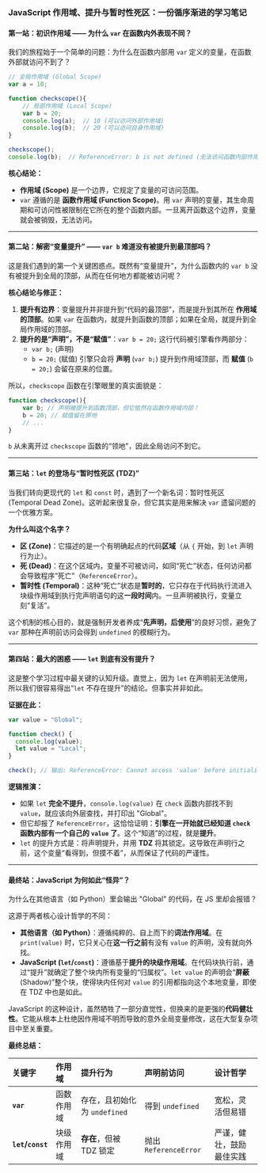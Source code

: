 
### **JavaScript 作用域、提升与暂时性死区：一份循序渐进的学习笔记**



#### **第一站：初识作用域 —— 为什么 `var` 在函数内外表现不同？**

我们的旅程始于一个简单的问题：为什么在函数内部用 `var` 定义的变量，在函数外部就访问不到了？

```javascript
// 全局作用域 (Global Scope)
var a = 10;

function checkscope(){
    // 局部作用域 (Local Scope)
    var b = 20;
    console.log(a);  // 10 (可以访问外部作用域)
    console.log(b);  // 20 (可以访问自身作用域)
}

checkscope();
console.log(b);  // ReferenceError: b is not defined (无法访问函数内部作用域)
```

**核心结论：**

  * **作用域 (Scope)** 是一个边界，它规定了变量的可访问范围。
  * `var` 遵循的是 **函数作用域 (Function Scope)**。用 `var` 声明的变量，其生命周期和可访问性被限制在它所在的整个函数内部。一旦离开函数这个边界，变量就会被销毁，无法访问。

-----

#### **第二站：解密“变量提升” —— `var b` 难道没有被提升到最顶部吗？**

这是我们遇到的第一个关键困惑点。既然有“变量提升”，为什么函数内的 `var b` 没有被提升到全局的顶部，从而在任何地方都能被访问呢？

**核心结论与修正：**

1.  **提升有边界**：变量提升并非提升到“代码的最顶部”，而是提升到其所在 **作用域的顶部**。如果 `var` 在函数内，就提升到函数的顶部；如果在全局，就提升到全局作用域的顶部。
2.  **提升的是“声明”，不是“赋值”**：`var b = 20;` 这行代码被引擎看作两部分：
      * `var b;` (声明)
      * `b = 20;` (赋值)
        引擎只会将 **声明** (`var b;`) 提升到作用域顶部，而 **赋值** (`b = 20;`) 会留在原来的位置。

所以，`checkscope` 函数在引擎眼里的真实面貌是：

```javascript
function checkscope(){
    var b; // 声明被提升到函数顶部，但它依然在函数作用域内部！
    b = 20; // 赋值留在原地
    // ...
}
```

`b` 从未离开过 `checkscope` 函数的“领地”，因此全局访问不到它。

-----

#### **第三站：`let` 的登场与“暂时性死区 (TDZ)”**

当我们转向更现代的 `let` 和 `const` 时，遇到了一个新名词：暂时性死区 (Temporal Dead Zone)。这听起来很复杂，但它其实是用来解决 `var` 遗留问题的一个优雅方案。

**为什么叫这个名字？**

  * **区 (Zone)**：它描述的是一个有明确起点的代码**区域**（从 `{` 开始，到 `let` 声明行为止）。
  * **死 (Dead)**：在这个区域内，变量不可被访问，如同“死亡”状态，任何访问都会导致程序“死亡”（`ReferenceError`）。
  * **暂时性 (Temporal)**：这种“死亡”状态是**暂时的**，它只存在于代码执行流进入块级作用域到执行完声明语句的这**一段时间**内。一旦声明被执行，变量立刻“复活”。

这个机制的核心目的，就是强制开发者养成“**先声明，后使用**”的良好习惯，避免了 `var` 那种在声明前访问会得到 `undefined` 的模糊行为。

-----

#### **第四站：最大的困惑 —— `let` 到底有没有提升？**

这是整个学习过程中最关键的认知升级。直觉上，因为 `let` 在声明前无法使用，所以我们很容易得出“`let` 不存在提升”的结论。但事实并非如此。

**证据在此：**

```javascript
var value = "Global";

function check() {
  console.log(value);
  let value = "Local";
}

check(); // 输出: ReferenceError: Cannot access 'value' before initialization
```

**逻辑推演：**

  * 如果 `let` **完全不提升**，`console.log(value)` 在 `check` 函数内部找不到 `value`，就应该向外层查找，并打印出 "Global"。
  * 但它却报了 `ReferenceError`，这恰恰证明：**引擎在一开始就已经知道 `check` 函数内部有一个自己的 `value` 了**。这个“知道”的过程，就是**提升**。
  * `let` 的提升方式是：将声明提升，并用 **TDZ** 将其锁定。这导致在声明行之前，这个变量“看得到，但摸不着”，从而保证了代码的严谨性。

-----

#### **最终站：JavaScript 为何如此“怪异”？**

为什么在其他语言（如 Python）里会输出 "Global" 的代码，在 JS 里却会报错？

这源于两者核心设计哲学的不同：

  * **其他语言（如 Python）**：遵循纯粹的、自上而下的**词法作用域**。在 `print(value)` 时，它只关心在**这一行之前**有没有 `value` 的声明，没有就向外找。
  * **JavaScript (`let`/`const`)**：遵循基于**提升的块级作用域**。在代码块执行前，通过“提升”就确定了整个块内所有变量的“归属权”。`let value` 的声明会“**屏蔽** (Shadow)”整个块，使得块内任何对 `value` 的引用都指向这个本地变量，即使在 TDZ 中也是如此。

JavaScript 的这种设计，虽然牺牲了一部分直觉性，但换来的是更强的**代码健壮性**。它能从根本上杜绝因作用域不明而导致的意外全局变量修改，这在大型复杂项目中至关重要。

**最终总结：**

| 关键字 | 作用域 | 提升行为 | 声明前访问 | 设计哲学 |
| :--- | :--- | :--- | :--- | :--- |
| **`var`** | 函数作用域 | 存在，且初始化为 `undefined` | 得到 `undefined` | 宽松，灵活但易错 |
| **`let`/`const`** | 块级作用域 | **存在**，但被 TDZ 锁定 | 抛出 `ReferenceError` | 严谨，健壮，鼓励最佳实践 |

